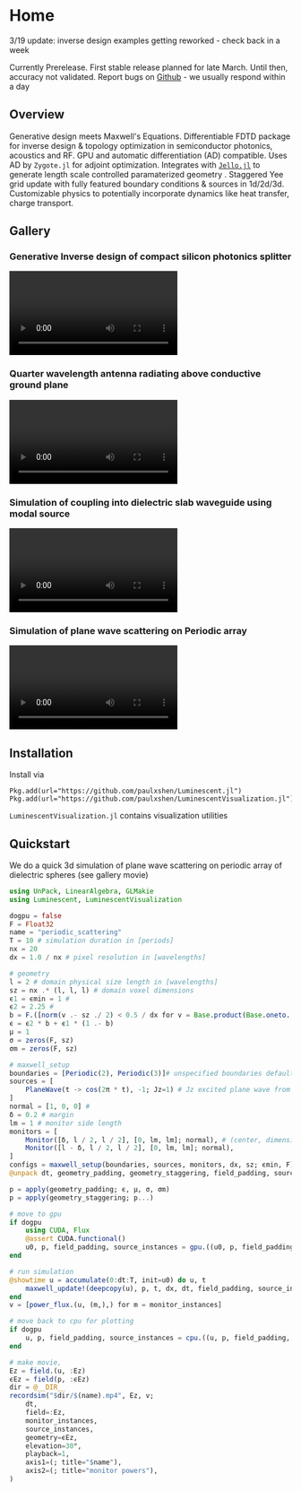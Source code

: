 # Home
3/19 update: inverse design examples getting reworked - check back in a week

 Currently Prerelease. First stable release planned for late March. Until then, accuracy not validated. Report bugs on [Github](https://github.com/paulxshen/Luminescent.jl) - we usually respond within a day
## Overview
Generative design meets Maxwell's Equations. Differentiable FDTD package for inverse design & topology optimization in semiconductor photonics, acoustics and RF. GPU and automatic differentiation (AD) compatible. Uses AD by `Zygote.jl` for adjoint optimization. Integrates with [`Jello.jl`](https://github.com/paulxshen/Jello.jl) to generate length scale controlled paramaterized geometry . Staggered Yee grid update with fully featured boundary conditions & sources in 1d/2d/3d. Customizable physics to potentially incorporate dynamics like heat transfer, charge transport.
## Gallery
### Generative Inverse design of compact silicon photonics splitter 
![](assets/inverse_design_signal_splitter.mp4)
### Quarter wavelength antenna radiating above conductive ground plane
![](assets/quarter_wavelength_antenna.mp4)
### Simulation of coupling into dielectric slab waveguide using modal source 
![](assets/slab_waveguide.mp4)
### Simulation of plane wave scattering on Periodic array
![](assets/periodic_scattering.mp4)

## Installation
Install via 
```
Pkg.add(url="https://github.com/paulxshen/Luminescent.jl")
Pkg.add(url="https://github.com/paulxshen/LuminescentVisualization.jl")
```
`LuminescentVisualization.jl` contains visualization utilities
## Quickstart
We do a quick 3d simulation of plane wave scattering on periodic array of dielectric spheres (see gallery movie)
```julia
using UnPack, LinearAlgebra, GLMakie
using Luminescent, LuminescentVisualization

dogpu = false
F = Float32
name = "periodic_scattering"
T = 10 # simulation duration in [periods]
nx = 20
dx = 1.0 / nx # pixel resolution in [wavelengths]

# geometry
l = 2 # domain physical size length in [wavelengths]
sz = nx .* (l, l, l) # domain voxel dimensions
ϵ1 = ϵmin = 1 #
ϵ2 = 2.25 # 
b = F.([norm(v .- sz ./ 2) < 0.5 / dx for v = Base.product(Base.oneto.(sz)...)]) # sphere
ϵ = ϵ2 * b + ϵ1 * (1 .- b)
μ = 1
σ = zeros(F, sz)
σm = zeros(F, sz)

# maxwell_setup
boundaries = [Periodic(2), Periodic(3)]# unspecified boundaries default to PML
sources = [
    PlaneWave(t -> cos(2π * t), -1; Jz=1) # Jz excited plane wave from -x plane (eg -1)
]
normal = [1, 0, 0] #  
δ = 0.2 # margin
lm = 1 # monitor side length
monitors = [
    Monitor([δ, l / 2, l / 2], [0, lm, lm]; normal), # (center, dimensions; normal)
    Monitor([l - δ, l / 2, l / 2], [0, lm, lm]; normal),
]
configs = maxwell_setup(boundaries, sources, monitors, dx, sz; ϵmin, F)
@unpack dt, geometry_padding, geometry_staggering, field_padding, source_instances, monitor_instances, u0, = configs

p = apply(geometry_padding; ϵ, μ, σ, σm)
p = apply(geometry_staggering; p...)

# move to gpu
if dogpu
    using CUDA, Flux
    @assert CUDA.functional()
    u0, p, field_padding, source_instances = gpu.((u0, p, field_padding, source_instances))
end

# run simulation
@showtime u = accumulate(0:dt:T, init=u0) do u, t
    maxwell_update!(deepcopy(u), p, t, dx, dt, field_padding, source_instances)
end
v = [power_flux.(u, (m,),) for m = monitor_instances]

# move back to cpu for plotting
if dogpu
    u, p, field_padding, source_instances = cpu.((u, p, field_padding, source_instances))
end

# make movie, 
Ez = field.(u, :Ez)
ϵEz = field(p, :ϵEz)
dir = @__DIR__
recordsim("$dir/$(name).mp4", Ez, v;
    dt,
    field=:Ez,
    monitor_instances,
    source_instances,
    geometry=ϵEz,
    elevation=30°,
    playback=1,
    axis1=(; title="$name"),
    axis2=(; title="monitor powers"),
)

```
